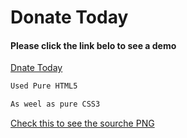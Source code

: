 # Donate Today

#### Please click the link belo to see a demo

[Dnate Today](https://srmahmud2.github.io/donate-today/)

```html
Used Pure HTML5
```

```css
As weel as pure CSS3
```

[Check this to see the sourche PNG](https://github.com/ProgrammingHero1/donate-today/blob/main/donate-today.png)
